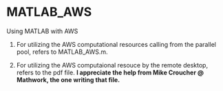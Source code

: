 # MATLAB_AWS
Using MATLAB with AWS

1. For utilizing the AWS computational resources calling from the parallel pool, refers to MATLAB_AWS.m.

2. For utilizing the AWS computaional resouce by the remote desktop, refers to the pdf file. **I appreciate the help from Mike Croucher @ Mathwork, the one writing that file.** 
